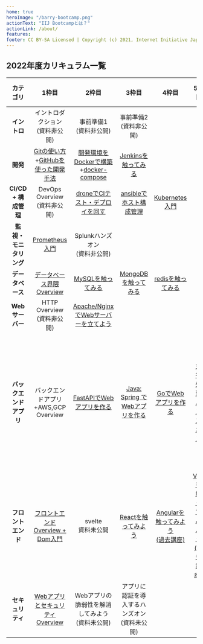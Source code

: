 ```yaml
---
home: true
heroImage: "/barry-bootcamp.png"
actionText: "IIJ Bootcampとは？"
actionLink: /about/
features:
footer: CC BY-SA Licensed | Copyright (c) 2021, Internet Initiative Japan Inc.
---
```


## 2022年度カリキュラム一覧

| カテゴリ | 1枠目 | 2枠目 | 3枠目 | 4枠目 | 5枠目 | 6枠目 |
| :--: | :--: | :--: | :--: | :--: | :--: | :--: |
| **イントロ** | イントロダクション<br>(資料非公開) | 事前準備1<br>(資料非公開) | 事前準備2<br>(資料非公開) |
| **開発** | [Gitの使い方](development/git/)+[GitHubを使った開発手法](development/github/) | [開発環境をDockerで構築](development/docker/docker/)+[docker-compose](development/docker/docker-compose/) | [Jenkinsを触ってみる](cicd_infra/jenkins/) |
| **CI/CD + 構成管理** | DevOps Overview<br>(資料非公開) | [droneでCIテスト・デプロイを回す](cicd_infra/drone/) | [ansibleでホスト構成管理](cicd_infra/ansible/) | [Kubernetes入門](development/kubernetes/) |
| **監視・モニタリング** | [Prometheus入門](cicd_infra/prometheus/) | Splunkハンズオン<br>(資料非公開) |
| **データベース** | [データベース界隈Overview](database/overview/) | [MySQLを触ってみる](database/mysql/) | [MongoDBを触ってみる](database/mongodb/) | [redisを触ってみる](database/redis/) |
| **Webサーバー** | HTTP Overview<br>(資料非公開) | [Apache/NginxでWebサーバーを立てよう](web-server/apache_nginx/) |
| **バックエンドアプリ** | バックエンドアプリ+AWS,GCP Overview | [FastAPIでWebアプリを作る](server-app/fastapi/) | [Java: Spring でWebアプリを作る](server-app/java/) | [GoでWebアプリを作る](server-app/go/) | [並行処理ハンズオン](server-app\concurrent) | [テストプログラミングハンズオン](server-app\test-hands-on) |
| **フロントエンド** | [フロントエンドOverview + Dom入門](frontend/overview/) | svelte<br>資料未公開 | [Reactを触ってみよう](frontend/react/) | [Angularを触ってみよう<br>(過去講座)](frontend/angular/) | [Vueを触ってみよう<br>(過去講座)](frontend/vue/) |
| **セキュリティ** | [WebアプリとセキュリティOverview](security/overview/) | Webアプリの脆弱性を解消してみよう<br>(資料未公開) | アプリに認証を導入するハンズオン<br>(資料未公開) |
